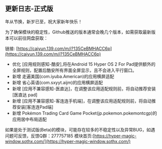 ## 更新日志-正式版

年从节换，新岁已至，祝大家新年快乐！

为了确保模块的稳定性，Github推送的版本通常会晚几个版本，如需获取最新版本可以前往网盘获取：

链接: [https://caiyun.139.com/m/i?135CeBMHACC6p](https://caiyun.139.com/m/i?135CeBMHACC6p)

- 优化 [应用规则感知-酷安],将在Android 15 Hyper OS 2 For Pad提供额外的全屏规则，配置后酷安所有界面全屏显示，且不会进入平行窗口。
- 新增 走遍美国(com.iyuba.American)的应用横屏适配
- 新增 省心英语(com.sxyyt.aijm)的应用横屏适配
- 新增 [应用不兼容感知-医直达]，在调整该应用适配规则前，将自动推荐安装[医直达 pad]
- 新增 [应用不兼容感知-客连连手机端]，在调整该应用适配规则前，将自动推荐安装[客连连Pad端]
- 新增 Pokémon Trading Card Game Pocket(jp.pokemon.pokemontcgp)的应用居中布局适配


如果是处于测试版(Beta)的模块，可能存在较多的不稳定性以及异常BUG，如遇问题可反馈，反馈Q群：277757185
模块首页:[https://hyper-magic-window.sothx.com/](https://hyper-magic-window.sothx.com/)